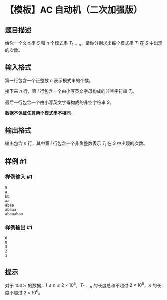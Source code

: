 # 【模板】AC 自动机（二次加强版）

## 题目描述

给你一个文本串 $S$ 和 $n$ 个模式串 $T_{1 \sim n}$，请你分别求出每个模式串 $T_i$ 在 $S$ 中出现的次数。

## 输入格式

第一行包含一个正整数 $n$ 表示模式串的个数。

接下来 $n$ 行，第 $i$ 行包含一个由小写英文字母构成的非空字符串 $T_i$。

最后一行包含一个由小写英文字母构成的非空字符串 $S$。

**数据不保证任意两个模式串不相同**。

## 输出格式

输出包含 $n$ 行，其中第 $i$ 行包含一个非负整数表示 $T_i$ 在 $S$ 中出现的次数。

## 样例 #1

### 样例输入 #1

```
5
a
bb
aa
abaa
abaaa
abaaabaa
```

### 样例输出 #1

```
6
0
3
2
1
```

## 提示

对于 $100 \%$ 的数据，$1 \le n \le 2 \times {10}^5$，$T_{1 \sim n}$ 的长度总和不超过 $2 \times {10}^5$，$S$ 的长度不超过 $2 \times {10}^6$。